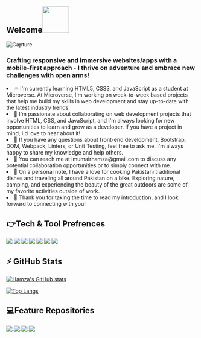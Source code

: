 <h2>Welcome<img src="https://media.giphy.com/media/26Fxy3Iz1ari8oytO/giphy.gif" width="70"></h2>

![Capture](https://user-images.githubusercontent.com/122353030/230446660-49fddd2a-b17b-4a72-9ed6-42a8f8c7ebf2.JPG)

### Crafting responsive and immersive websites/apps with a mobile-first approach - I thrive on adventure and embrace new challenges with open arms!



<li> ♒ I'm currently learning HTML5, CSS3, and JavaScript as a student at Microverse. At Microverse, I'm working on week-to-week based projects that help me build my skills in web development and stay up-to-date with the latest industry trends.</li>

<li> 🌳 I'm passionate about collaborating on web development projects that involve HTML, CSS, and JavaScript, and I'm always looking for new opportunities to learn and grow as a developer. If you have a project in mind, I'd love to hear about it!</li>

<li> 💐 If you have any questions about front-end development, Bootstrap, DOM, Webpack, Linters, or Unit Testing, feel free to ask me. I'm always happy to share my knowledge and help others.</li>

<li> 📧 You can reach me at imumairhamza@gmail.com to discuss any potential collaboration opportunities or to simply connect with me.</li>

<li> 🚦 On a personal note, I have a love for cooking Pakistani traditional dishes and traveling all around Pakistan on a bike. Exploring nature, camping, and experiencing the beauty of the great outdoors are some of my favorite activities outside of work.</li>
<li> 🌼 Thank you for taking the time to read my introduction, and I look forward to connecting with you!</li>


<h2>👉Tech & Tool Prefrences</h2>

<img src = "https://img.shields.io/badge/-HTML5-E34F26?style=flat&logo=html5&logoColor=white"> <img src = "https://img.shields.io/badge/-CSS3-1572B6?style=flat&logo=css3&logoColor=white">
<img src="https://img.shields.io/badge/-Bootstrap-563D7C?style=flat&logo=bootstrap&logoColor=white">
<img src="https://img.shields.io/badge/-JavaScript-eed718?style=flat&logo=javascript&logoColor=ffffff">
<img src="https://img.shields.io/badge/-Sass-cc6699?style=flat&logo=sass&logoColor=ffffff">
<img src="http://img.shields.io/badge/-Github-000000?style=flat&logo=github&logoColor=FFFFFF">
<img src="http://img.shields.io/badge/-VS%20Code-007ACC?style=flat&logo=visual%20studio%20code&logoColor=white">

<h2>⚡ GitHub Stats</h2>

[![Hamza's GitHub stats](https://github-readme-stats.vercel.app/api?username=emhamza&show_icons=true&theme=cobalt)](https://github.com/emhamza/github-readme-stats)

[![Top Langs](https://github-readme-stats.vercel.app/api/top-langs/?username=emhamza&layout=compact)](https://github.com/emhamza/My-portfolio-site)

<h2>💻Feature Repositories</h2>

<a href="https://github.com/emhamza/My-portfolio-site">
  <img align="center" src="https://github-readme-stats.vercel.app/api/pin/?username=emhamza&repo=My-portfolio-site" />
</a>

<a href="https://github.com/emhamza/Capstone-1">
  <img align="center" src="https://github-readme-stats.vercel.app/api/pin/?username=emhamza&repo=Capstone-1" />
</a>

<a href="https://github.com/emhamza/My-todo-List-website">
  <img align="center" src="https://github-readme-stats.vercel.app/api/pin/?username=emhamza&repo=My-todo-List-website" />
</a>

<a href="https://github.com/emhamza/Books-app-ES6">
  <img align="center" src="https://github-readme-stats.vercel.app/api/pin/?username=emhamza&repo=Books-app-ES6" />
</a>
